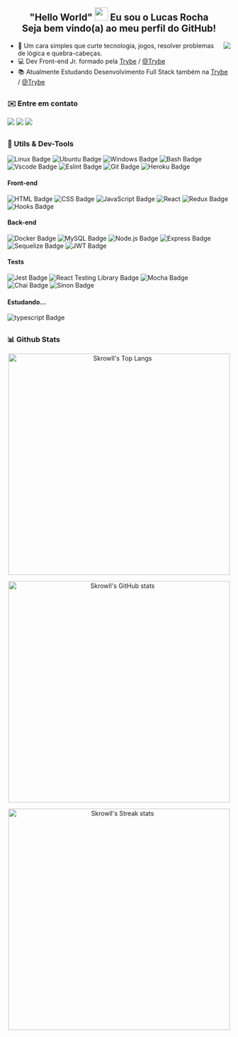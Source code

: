 <h2 align="center">"Hello World" <img width="30px" src="https://emojipedia-us.s3.amazonaws.com/source/noto-emoji-animations/344/waving-hand_1f44b.gif"/>  Eu sou o Lucas Rocha <br> Seja bem vindo(a) ao meu perfil do GitHub!</h2>
<img align="right" src ="https://raw.githubusercontent.com/gist/skrowll/43483ed44f18c90a47a4dbea20ef4e64/raw/49357d1b0f63abc045e73c33c8771ca1d451d48d/githubcard.svg"/>

- 🚀 Um cara simples que curte tecnologia, jogos, resolver problemas de lógica e quebra-cabeças.
- 💻 Dev Front-end Jr. formado pela [Trybe](https://www.betrybe.com/) / [@Trybe](https://github.com/tryber)
- 📚 Atualmente Estudando Desenvolvimento Full Stack também na [Trybe](https://www.betrybe.com/) / [@Trybe](https://github.com/tryber)
##
### ✉️ Entre em contato ###
<a href="https://www.linkedin.com/in/lucasjrocha/" target="_blank"><img src="https://img.shields.io/badge/-LinkedIn-%230077B5?style=for-the-badge&logo=linkedin&logoColor=white"></a> 
<a href = "mailto:lucasdejesus.rocha@hotmail.com"><img src="https://img.shields.io/badge/-email-%23333?style=for-the-badge&logo=gmail&logoColor=white"></a>
<a href = "https://api.whatsapp.com/send?phone=5511964421447"><img src="https://img.shields.io/badge/-Whatsapp-4CA143?style=for-the-badge&labelColor=4CA143&logo=whatsapp&logoColor=white"></a>
##
### 🧰 Utils & Dev-Tools ###
![Linux Badge](https://img.shields.io/badge/Linux-FCC624?style=for-the-badge&logo=linux&logoColor=black)
![Ubuntu Badge](https://img.shields.io/badge/Ubuntu-E95420?style=for-the-badge&logo=ubuntu&logoColor=white)
![Windows Badge](https://img.shields.io/badge/Windows-0078D6?style=for-the-badge&logo=windows&logoColor=white)
![Bash Badge](https://img.shields.io/badge/bash-121011?style=for-the-badge&logo=gnu-bash&logoColor=white)
![Vscode Badge](https://img.shields.io/badge/Vscode-5C2D91?style=for-the-badge&logo=visual%20studio&logoColor=white)
![Eslint Badge](https://img.shields.io/badge/eslint-3A33D1?style=for-the-badge&logo=eslint&logoColor=white)
![Git Badge](https://img.shields.io/badge/-Git-F05032?style=for-the-badge&logo=git&logoColor=white)
![Heroku Badge](https://img.shields.io/badge/Heroku-430098?style=for-the-badge&logo=heroku&logoColor=white)
#### Front-end ####
![HTML Badge](https://img.shields.io/badge/-HTML-E34F26?style=for-the-badge&logo=html5&logoColor=white)
![CSS Badge](https://img.shields.io/badge/-CSS-1572B6?style=for-the-badge&logo=css3&logoColor=white)
![JavaScript Badge](https://img.shields.io/badge/JavaScript-323330?style=for-the-badge&logo=javascript&logoColor=F7DF1E)
![React](https://img.shields.io/badge/react-%2320232a.svg?style=for-the-badge&logo=react&logoColor=%2361DAFB)
![Redux Badge](https://img.shields.io/badge/-Redux-212121?style=for-the-badge&logo=Redux&logoColor=7548bb)
![Hooks Badge](https://img.shields.io/badge/-Hooks-%2320232a.svg?style=for-the-badge&logo=React&logoColor=%2361DAFB)
#### Back-end ####
![Docker Badge](https://img.shields.io/badge/Docker-082135?style=for-the-badge&logo=Docker&logoColor=blue)
![MySQL Badge](https://img.shields.io/badge/MySQL-%2320232a.svg?style=for-the-badge&logo=mysql&logoColor=orange)
![Node.js Badge](https://img.shields.io/badge/-Node.js-green?style=for-the-badge&logo=node.js&logoColor=black)
![Express Badge](https://img.shields.io/badge/-Express.js-green?style=for-the-badge&logo=Express&logoColor=black)
![Sequelize Badge](https://img.shields.io/badge/-Sequelize-eeeeee?style=for-the-badge&logo=sequelize&logoColor=00b1ea)
![JWT Badge](https://img.shields.io/badge/json%20web%20tokens-323330?style=for-the-badge&logo=json-web-tokens&logoColor=pink)
#### Tests ####
![Jest Badge](https://img.shields.io/badge/-Jest-C21325?style=for-the-badge&logo=jest&logoColor=white)
![React Testing Library Badge](https://img.shields.io/badge/-RTL-%2320232a.svg?style=for-the-badge&logo=react&logoColor=%2361DAFB)
![Mocha Badge](https://img.shields.io/badge/Mocha-8a6343?style=for-the-badge&logo=mocha&logoColor=white)
![Chai Badge](https://img.shields.io/badge/Chai-f7e9c8?style=for-the-badge&logo=chai&logoColor=a84d45)
![Sinon Badge](https://img.shields.io/badge/sinon.js-323330?style=for-the-badge&logo=sinon)

<h4 align="left">Estudando...<img width="15px" src="https://emojipedia-us.s3.amazonaws.com/source/microsoft-teams/337/hourglass-done_231b.png"/></h2>

![typescript Badge](https://img.shields.io/badge/Typescript-blue?style=for-the-badge&logo=typescript&logoColor=white)
##
### 📊 Github Stats ###

<div align="center">
  <p><img align="center" width="500em" alt="Skrowll's Top Langs" src ="https://github-readme-stats.vercel.app/api/top-langs?username=skrowll&show_icons=true&locale=en&layout=compact&theme=onedark"/></p>
  <p><img align="center" width="500em" alt="Skrowll's GitHub stats" src ="https://github-readme-stats.vercel.app/api?username=skrowll&count_private=true&show_icons=true&hide=issues,contribs&theme=onedark"/></p>
  <p><img align="center" width="500em" alt="Skrowll's Streak stats" src ="https://github-readme-streak-stats.herokuapp.com/?user=skrowll&theme=onedark&"/></p>
</div>

##

<!---
- 👋 Hi, I’m @skrowll
- 👀 I’m interested in ...
- 🌱 I’m currently learning ...
- 💞️ I’m looking to collaborate on ...
- 📫 How to reach me ...


skrowll/skrowll is a ✨ special ✨ repository because its `README.md` (this file) appears on your GitHub profile.
You can click the Preview link to take a look at your changes.
--->
